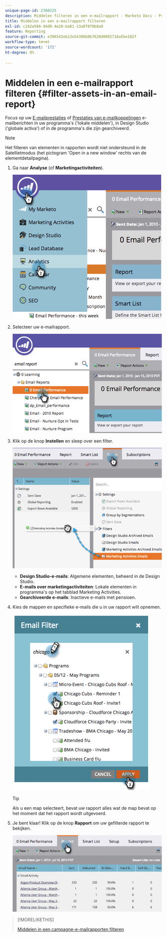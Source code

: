 ```yaml
---
unique-page-id: 2360225
description: Middelen filteren in een e-mailrapport - Marketo Docs - Productdocumentatie
title: Middelen in een e-mailrapport filteren
exl-id: c242e566-94d0-4e20-ba81-13a8f8f0b8a9
feature: Reporting
source-git-commit: e396542eb13e54306b0b7620d0092716a5be182f
workflow-type: tm+mt
source-wordcount: '172'
ht-degree: 0%

---
```


# Middelen in een e-mailrapport filteren {#filter-assets-in-an-email-report}

Focus op uw [E-mailprestaties](/help/marketo/product-docs/email-marketing/email-programs/email-program-data/email-performance-report.md) of [Prestaties van e-mailkoppelingen](/help/marketo/product-docs/email-marketing/email-programs/email-program-data/email-link-performance-report.md) e-mailberichten in uw programma&#39;s (&#39;lokale middelen&#39;), in Design Studio (&#39;globale activa&#39;) of in de programma&#39;s die zijn gearchiveerd.

>[!NOTE]
>
>Het filteren van elementen in rapporten wordt niet ondersteund in de Satellietmodus (het pictogram &#39;Open in a new window&#39; rechts van de elementdetailpagina).

1. Ga naar **Analyse** (of **Marketingactiviteiten**).

   ![](assets/image2014-9-16-15-3a53-3a26.png)

1. Selecteer uw e-mailrapport.

   ![](assets/image2014-9-16-15-3a53-3a29.png)

1. Klik op de knop **Instellen** en sleep over een filter.

   ![](assets/image2014-9-16-15-3a53-3a32.png)

   * **Design Studio-e-mails**: Algemene elementen, beheerd in de Design Studio.
   * **E-mails over marketingactiviteiten**: Lokale elementen in programma&#39;s op het tabblad Marketing Activities.
   * **Gearchiveerde e-mails**: Inactieve e-mails met pensioen.

1. Kies de mappen en specifieke e-mails die u in uw rapport wilt opnemen.

   ![](assets/image2014-9-16-15-3a53-3a36.png)

   >[!TIP]
   >
   >Als u een map selecteert, bevat uw rapport alles wat de map bevat op het moment dat het rapport wordt uitgevoerd.

1. Je bent klaar! Klik op de knop **Rapport** om uw gefilterde rapport te bekijken.

   ![](assets/image2014-9-16-15-3a53-3a59.png)

>[!MORELIKETHIS]
>
>[Middelen in een campagne-e-mailrapporten filteren](/help/marketo/product-docs/reporting/basic-reporting/report-activity/filter-assets-in-a-campaign-email-reports.md)
